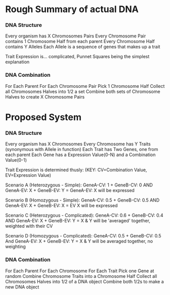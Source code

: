 # Rough Summary of actual DNA

### DNA Structure
Every organism has X Chromosomes Pairs
Every Chromosome Pair contains 1 Chromosome Half from each parent
Every Chromosome Half contains Y Alleles
Each Allele is a sequence of genes that makes up a trait

Trait Expression is... complicated, Punnet Squares being the simplest explanation

### DNA Combination

For Each Parent
  For Each Chromosome Pair
    Pick 1 Chromosome Half
  Collect all Chromosomes Halves into 1/2 a set
Combine both sets of Chromosome Halves to create X Chromosome Pairs

# Proposed System

### DNA Structure
Every organism has X Chromosomes
Every Chromosome has Y Traits (synonymous with Allele in function)
Each Trait has Two Genes, one from each parent
Each Gene has a Expression Value(0-N) and a Combination Value(0-1)

Trait Expression is determined thusly: (KEY: CV=Combination Value, EV=Expression Value)

Scenario A (Heterozygous - Simple):
  GeneA-CV: 1 + GeneB-CV: 0
  AND
  GeneA-EV: X + GeneB-EV: Y
  = GeneA-EV: X will be expressed

Scenario B (Homozygous - Simple):
  GeneA-CV: 0.5 + GeneB-CV: 0.5
  AND
  GeneA-EV: X + GeneB-EV: X
  = EV X will be expressed

Scenario C (Heterozygous - Complicated):
  GeneA-CV: 0.6 + GeneB-CV: 0.4
  AND
  GeneA-EV: X + GeneB-EV: Y
  = X & Y will be 'averaged' together, weighted with their CV

Scenario D (Homozygous - Complicated):
  GeneA-CV: 0.5 + GeneB-CV: 0.5
  And
  GeneA-EV: X + GeneB-EV: Y
  = X & Y will be averaged together, no weighting

### DNA Combination

For Each Parent
  For Each Chromosome
    For Each Trait
      Pick one Gene at random
    Combine Chromosome Traits into a Chromosome Half
  Collect all Chromosomes Halves into 1/2 of a DNA object
Combine both 1/2s to make a new DNA object



